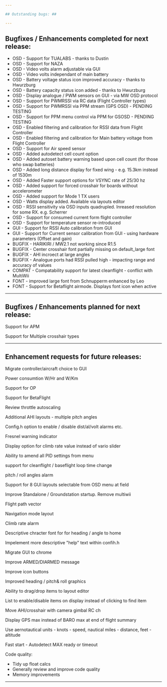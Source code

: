 ```yaml
---

## Outstanding bugs: ##

---
```


## Bugfixes / Enhancements completed for next  release: ##

 * OSD    - Support for TUALABS - thanks to Dustin
 * OSD    - Support for NAZA
 * OSD    - Video volts alarm adjustable via GUI
 * OSD    - Video volts independant of main battery
 * OSD    - Battery voltage status icon improved accuracy - thanks to Hwurzburg
 * OSD    - Battery capacity status icon added - thanks to Hwurzburg
 * OSD    - Display analogue / PWM sensors on GUI - via MW OSD protocol
 * OSD    - Support for PWMRSSI via RC data (Flight Controller types)
 * OSD    - Support for PWMRSSI via PPM stream (GPS OSD) - PENDING TESTING
 * OSD    - Support for PPM menu control via PPM for GSOSD - PENDING TESTING
 * OSD    - Enabled filtering and calibration for RSSI data from Flight Controller
 * OSD    - Enabled filtering and calibration for Main battery voltage from Flight Controller
 * OSD    - Support for Air speed sensor
 * OSD    - Added autodetect cell count option 
 * OSD    - Added autoset battery warning based upon cell count (for those who swap batteries) 
 * OSD    - Added long distance display for fixed wing - e.g. 15.3km instead of 1530m 
 * OSD    - Added Faster support options for VSYNC rate of 25/30 hz
 * OSD    - Added support for forced crosshair for boards without accelerometer
 * OSD    - Added support for Mode 1 TX users
 * OSD    - Watts display added. Available via layouts editor
 * OSD    - RSSI sensitivity via OSD inputs quadrupled. Inreased resolution for some RX. e.g. Scherrer
 * OSD    - Support for consumed current form flight controller
 * OSD    - Support for temperature sensor re-introduced
 * GUI    - Support for RSSI Auto calibration from GUI
 * GUI    - Support for Current sensor calibration from GUI - using hardware parameters (Offset and gain) 
 * BUGFIX - HARIKIRI / MW2.1 not working since R1.5
 * BUGFIX - Center crosshair font partially missing on default_large font
 * BUGFIX - AHI incroect at large angles
 * BUGFIX - Analogue ports had RSSI pulled high - impacting range and accuracy of values 
 * COMPAT - Compatability support for latest cleanflight - conflict with MultiWii
 * FONT   - improved large font from Schnupperm enhanced by Leo
 * FONT   - Support for Betaflight airmode. Displays font icon when active

---

## Bugfixes / Enhancements planned for next  release: ##

Support for APM

Support for Multiple crosshair types

---

## Enhancement requests for future releases: ##

Migrate controller/aircraft choice to GUI

Power consumtion W/Hr and W/Km 

Support for OP

Support for BetaFlight

Review throttle autoscaling

Additional AHI layouts - multiple pitch angles

Config.h option to enable / disable dist/al/volt alarms etc.

Fresnel warning indicator

Display option for climb rate value instead of vario slider

Ability to amend all PID settings from menu

support for cleanflight / baseflight loop time change

pitch / roll angles alarm

Support for 8 GUI layouts selectable from OSD menu at field

Improve Standalone / Groundstation startup. Remove multiwii

Flight path vector

Navigation mode layout

Climb rate alarm

Descriptive chracter font for for heading / angle to home

Impelement more descriptive "help" text within confih.h

Migrate GUI to chrome

Improve ARMED/DIARMED message

Improve icon buttons

Improved heading / pitch& roll graphics 

Ability to drag/drop items to layout editor

List to enable/disable items on display instead of clicking to find item

Move AHI/crosshair with camera gimbal RC ch

Display GPS max instead of BARO max at end of flight summary

Use aernotautical units - knots - speed, nautical miles - distance, feet - altitude

Fast start - Autodetect MAX ready or timeout



Code quality:

 - Tidy up float calcs
 - Generally review and improve code quality
 - Memory improvements
 
---
 








